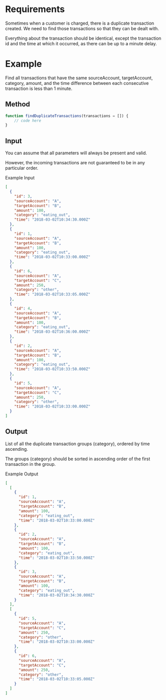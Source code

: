 # Requirements

Sometimes when a customer is charged, there is a duplicate transaction created.
We need to find those transactions so that they can be dealt with.

Everything about the transaction should be identical, except the transaction id and the time at
which it occurred, as there can be up to a minute delay.

# Example

Find all transactions that have the same sourceAccount, targetAccount, category, amount,
and the time difference between each consecutive transaction is less than 1 minute.

## Method

```jsx
function findDuplicateTransactions(transactions = []) {
	// code here
}
```

## Input

You can assume that all parameters will always be present and valid.

However, the incoming transactions are not guaranteed to be in any particular order.

Example Input
    
```json
[
  {
    "id": 3,
    "sourceAccount": "A",
    "targetAccount": "B",
    "amount": 100,
    "category": "eating_out",
    "time": "2018-03-02T10:34:30.000Z"
  },
  {
    "id": 1,
    "sourceAccount": "A",
    "targetAccount": "B",
    "amount": 100,
    "category": "eating_out",
    "time": "2018-03-02T10:33:00.000Z"
  },
  {
    "id": 6,
    "sourceAccount": "A",
    "targetAccount": "C",
    "amount": 250,
    "category": "other",
    "time": "2018-03-02T10:33:05.000Z"
  },
  {
    "id": 4,
    "sourceAccount": "A",
    "targetAccount": "B",
    "amount": 100,
    "category": "eating_out",
    "time": "2018-03-02T10:36:00.000Z"
  },
  {
    "id": 2,
    "sourceAccount": "A",
    "targetAccount": "B",
    "amount": 100,
    "category": "eating_out",
    "time": "2018-03-02T10:33:50.000Z"
  },
  {
    "id": 5,
    "sourceAccount": "A",
    "targetAccount": "C",
    "amount": 250,
    "category": "other",
    "time": "2018-03-02T10:33:00.000Z"
  }
]
```
    

## Output

List of all the duplicate transaction groups (category), ordered by time ascending.

The groups (category) should be sorted in ascending order of the first transaction in the group.

Example Output

```json
[
  [
    {
      "id": 1,
      "sourceAccount": "A",
      "targetAccount": "B",
      "amount": 100,
      "category": "eating_out",
      "time": "2018-03-02T10:33:00.000Z"
    },
    {
      "id": 2,
      "sourceAccount": "A",
      "targetAccount": "B",
      "amount": 100,
      "category": "eating_out",
      "time": "2018-03-02T10:33:50.000Z"
    },
    {
      "id": 3,
      "sourceAccount": "A",
      "targetAccount": "B",
      "amount": 100,
      "category": "eating_out",
      "time": "2018-03-02T10:34:30.000Z"
    }
  ],
  [
    {
      "id": 5,
      "sourceAccount": "A",
      "targetAccount": "C",
      "amount": 250,
      "category": "other",
      "time": "2018-03-02T10:33:00.000Z"
    },
    {
      "id": 6,
      "sourceAccount": "A",
      "targetAccount": "C",
      "amount": 250,
      "category": "other",
      "time": "2018-03-02T10:33:05.000Z"
    }
  ]
]
```
